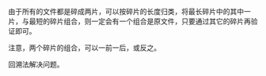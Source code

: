 由于所有的文件都是碎成两片，可以按碎片的长度归类，将最长碎片中的其中一片，与最短的碎片组合，则一定会有一个组合是原文件，只要通过其它的碎片再验证即可。

注意，两个碎片的组合，可以一前一后，或反之。

回溯法解决问题。

